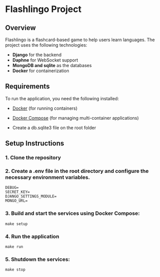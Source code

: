 # Flashlingo Project

## Overview

Flashlingo is a flashcard-based game to help users learn languages. The project uses the following technologies:
- **Django** for the backend
- **Daphne** for WebSocket support
- **MongoDB and sqlite** as the databases
- **Docker** for containerization

## Requirements

To run the application, you need the following installed:

- [Docker](https://www.docker.com/get-started) (for running containers)
- [Docker Compose](https://docs.docker.com/compose/install/) (for managing multi-container applications)

- Create a db.sqlite3 file on the root folder

## Setup Instructions

### 1. Clone the repository

### 2. Create a .env file in the root directory and configure the necessary environment variables.
``` 
DEBUG=
SECRET_KEY=
DJANGO_SETTINGS_MODULE=
MONGO_URL=
```

### 3. Build and start the services using Docker Compose:
```
make setup
```

### 4. Run the application
```
make run
```

### 5. Shutdown the services:
```
make stop
```